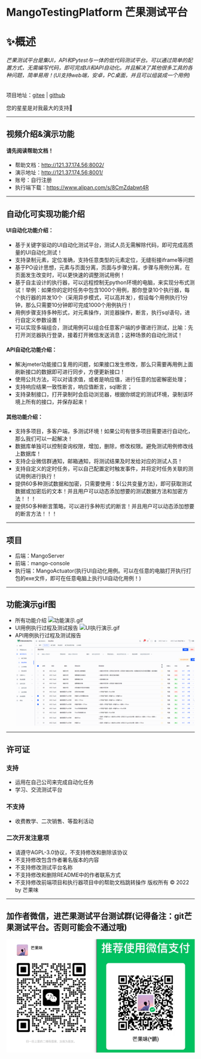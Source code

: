 # MangoTestingPlatform  芒果测试平台
# ✨️概述
###### 芒果测试平台是集UI，API和Pytest与一体的低代码测试平台。可以通过简单的配置方式，无需编写代码，即可完成UI和API自动化。并且解决了其他很多工具的各种问题，简单易用！(UI支持web端，安卓，PC桌面，并且可以组装成一个用例)
项目地址：[gitee](https://gitee.com/mao-peng/MangoTestingPlatform)    |    [github](https://github.com/maopengg/MangoTestingPlatform) 

您的星星是对我最大的支持💖

---
## 视频介绍&演示功能
#### 请先阅读帮助文档！
* 帮助文档：http://121.37.174.56:8002/
* 演示地址：http://121.37.174.56:8001/
* 账号：自行注册
* 执行端下载：https://www.alipan.com/s/8CmZdabwt4R
---
## 自动化可实现功能介绍
#### UI自动化功能介绍：
* 基于关键字驱动的UI自动化测试平台，测试人员无需解除代码，即可完成高质量的UI自动化测试！
* 支持录制元素，定位准确，支持任意类型的元素定位，无缝衔接iframe等问题
* 基于PO设计思想，元素与页面分离，页面与步骤分离，步骤与用例分离，在页面发生改变时，可以更快速的调整测试用例！
* 基于自主设计的执行器，可以远程控制无python环境的电脑，来实现分布式测试！举例：如果你的定时任务中包含1000个用例，那你登录10个执行器，每个执行器的并发10个（采用异步模式，可以高并发），假设每个用例执行1分钟，那么只需要10分钟即可完成1000个用例执行！
* 用例步骤支持多种形式，对元素操作，浏览器操作，断言，执行sql语句，进行自定义参数设置！
* 可以实现多端组合，测试用例可以组合任意客户端的步骤进行测试，比喻：先打开浏览器执行登录，接着打开微信发送消息；这种场景的自动化测试！

#### API自动化功能介绍：
* 解决jmeter功能接口复用的问题，如果接口发生修改，那么只需要再用例上面刷新接口的数据即可进行同步，方便更新接口！
* 使用公共方法，可以对请求值，或者是响应值，进行任意的加密解密处理；
* 支持响应结果一致性断言，响应值断言，sql断言；
* 支持录制接口，打开录制时会启动浏览器，根据你绑定的测试环境，录制该环境上所有的接口，并保存起来！

#### 其他功能介绍：
* 支持多项目，多客户端，多测试环境！如果公司有很多项目需要进行自动化，那么我们可以一起解决！
* 数据库单独可以控制查询权限，增加，删除，修改权限。避免测试用例修改线上数据库！
* 支持企业微信群通知，邮箱通知，将测试结果及时发给对应的测试人员！
* 支持自定义的定时任务，可以自己配置定时触发事件，并将定时任务关联的测试用例进行执行！
* 提供60多种测试数据和加密，只需要使用：${公共变量方法}，即可获取测试数据或加密后的文本！并且用户可以动态添加想要的测试数据方法和加密方法！！！
* 提供50多种断言策略，可以进行多种形式的断言！并且用户可以动态添加想要的断言方法！！！
---
## 项目
* 后端：MangoServer
* 前端：mango-console
* 执行端：MangoActuator(执行UI自动化用例。可以在任意的电脑打开执行打包的exe文件，即可在任意电脑上执行UI自动化用例！)
---
## 功能演示gif图
* 所有功能介绍
![功能演示.gif](功能演示.gif)
* UI用例执行过程及测试报告
![UI执行演示.gif](UI执行演示.gif)
* API用例执行过程及测试报告
![API执行演示.gif](API执行演示.gif)


---
## 许可证
### 支持
  - 运用在自己公司来完成自动化任务
  - 学习、交流测试平台
### 不支持
  - 收费教学、二次销售、等盈利活动
### 二次开发注意项
  - 请遵守AGPL-3.0协议，不支持修改和删除该协议
  - 不支持修改包含作者署名版本的内容
  - 不支持修改测试平台名称
  - 不支持修改和删除README中的作者联系方式
  - 不支持修改前端项目和执行器项目中的帮助文档跳转操作
版权所有 © 2022 by 芒果味
---
## 加作者微信，进芒果测试平台测试群(记得备注：git芒果测试平台。否则可能会不通过哦)
![微信.jpg](微信.jpg)
